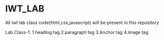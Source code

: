 # IWT_LAB
All iwt lab class code(html,css,javascript) will be present in this repository 

Lab Class-1:
            1.heading tag
            2.paragraph tag
            3.Anchor tag
            4.image tag
            
